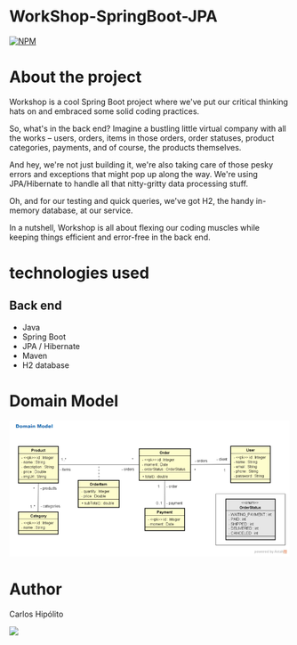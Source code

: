 

# WorkShop-SpringBoot-JPA

[![NPM](https://img.shields.io/npm/l/react)](https://github.com/Carloshipol/workshop-springboot-jpa/blob/main/LICENSE) 

# About the project

Workshop is a cool Spring Boot project where we've put our critical thinking hats on and embraced some solid coding practices.

So, what's in the back end? Imagine a bustling little virtual company with all the works – users, orders, items in those orders, order statuses, product categories, payments, and of course, the products themselves.

And hey, we're not just building it, we're also taking care of those pesky errors and exceptions that might pop up along the way. We're using JPA/Hibernate to handle all that nitty-gritty data processing stuff.

Oh, and for our testing and quick queries, we've got H2, the handy in-memory database, at our service.

In a nutshell, Workshop is all about flexing our coding muscles while keeping things efficient and error-free in the back end.

# technologies used
## Back end
- Java
- Spring Boot
- JPA / Hibernate
- Maven
- H2 database
#

# Domain Model
![Domain Model](https://github.com/Carloshipol/assets/blob/main/domain%20model.png)



# Author


Carlos Hipólito

<a href="https://www.linkedin.com/in/carlos-hipol09?lipi=urn%3Ali%3Apage%3Ad_flagship3_profile_view_base_contact_details%3BQy7QC2wQRW6aXZGgsXRY5Q%3D%3D" target="_blank"><img src="https://img.shields.io/badge/LinkedIn-0077B5?style=for-the-badge&logo=linkedin&logoColor=white"></a>

